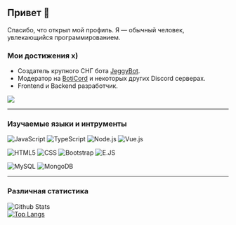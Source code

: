 ## Привет 👋

Спасибо, что открыл мой профиль. Я — обычный человек, увлекающийся программированием.

### Мои достижения x)
- Создатель крупного СНГ бота [JeggyBot](https://jeggybot.xyz).
- Модератор на [BotiCord](https://boticord.top) и некоторых других Discord серверах.
- Frontend и Backend разработчик.

<a href="https://discord.gg/gbAC9sa">
  <img src="http://invidget.switchblade.xyz/gbAC9sa" />
</a>

---
### **Изучаемые языки и интрументы**

![JavaScript](https://img.shields.io/badge/-JavaScript-161b22?style=for-the-badge&logo=JavaScript)
![TypeScript](https://img.shields.io/badge/-TypeScript-161b22?style=for-the-badge&logo=TypeScript)
![Node.js](https://img.shields.io/badge/-Node.js-161b22?style=for-the-badge&logo=Node.js)
![Vue.js](https://img.shields.io/badge/-Vue.js-161b22?style=for-the-badge&logo=Vue.js)

![HTML5](https://img.shields.io/badge/-HTML5-161b22?style=for-the-badge&logo=HTML5)
![CSS](https://img.shields.io/badge/-CSS-161b22?style=for-the-badge&logo=CSS3&logoColor=1572B6)
![Bootstrap](https://img.shields.io/badge/-Bootstrap-161b22?style=for-the-badge&logo=Bootstrap)
![E.JS](https://img.shields.io/badge/-E.JS-161b22?style=for-the-badge&logo=EJS)

![MySQL](https://img.shields.io/badge/-MySQL-161b22?style=for-the-badge&logo=MySQL)
![MongoDB](https://img.shields.io/badge/-MongoDB-161b22?style=for-the-badge&logo=MongoDB)

---
### **Различная статистика**

![Github Stats](https://github-readme-stats.vercel.app/api?username=MrVaDiM4iK&show_icons=true&theme=dark)
<br />
[![Top Langs](https://github-readme-stats.vercel.app/api/top-langs/?username=MrVaDiM4iK&layout=compact&theme=dark&show_icons=true&hide_border=true&langs_count=10)](https://wakatime.com/@MrVaDiM4iK)
